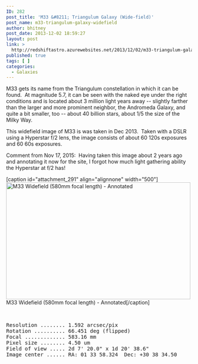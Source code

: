 ```yaml
---
ID: 282
post_title: 'M33 &#8211; Triangulum Galaxy (Wide-field)'
post_name: m33-triangulum-galaxy-widefield
author: bhitney
post_date: 2013-12-02 18:59:27
layout: post
link: >
  http://redshiftastro.azurewebsites.net/2013/12/02/m33-triangulum-galaxy-widefield/
published: true
tags: [ ]
categories:
  - Galaxies
---
```

M33 gets its name from the Triangulum constellation in which it can be found.  At magnitude 5.7, it can be seen with the naked eye under the right conditions and is located about 3 million light years away -- slightly farther than the larger and more prominent neighbor, the Andromeda Galaxy, and quite a bit smaller, too -- about 40 billion stars, about 1/5 the size of the Milky Way.

This widefield image of M33 is was taken in Dec 2013.  Taken with a DSLR using a Hyperstar f/2 lens, the image consists of about 60 120s exposures and 60 60s exposures.

Comment from Nov 17, 2015:  Having taken this image about 2 years ago and annotating it now for the site, I forgot how much light gathering ability the Hyperstar at f/2 has!

[caption id="attachment_291" align="alignnone" width="500"]<a href="http://redshiftastro.azurewebsites.net/wp-content/uploads/2015/11/m33-widefield-annotated-1600.jpg"><img class="size-medium wp-image-291" src="http://redshiftastro.azurewebsites.net/wp-content/uploads/2015/11/m33-widefield-annotated-1600-500x317.jpg" alt="M33 Widefield (580mm focal length) - Annotated" width="500" height="317" /></a> M33 Widefield (580mm focal length) - Annotated[/caption]

&nbsp;
<pre>Resolution ........ 1.592 arcsec/pix
Rotation .......... 66.451 deg (flipped)
Focal ............. 583.16 mm
Pixel size ........ 4.50 um
Field of view ..... 2d 7' 20.0" x 1d 20' 38.6"
Image center ...... RA: 01 33 58.324  Dec: +30 38 34.50
</pre>